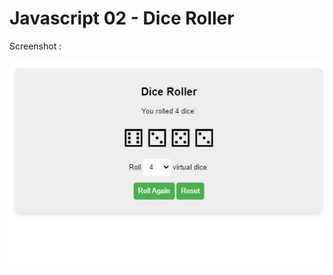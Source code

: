 # Javascript 02 - Dice Roller

Screenshot :

![Image](https://github.com/lnrdgnwn/100-projects-of-javascript/blob/main/Javascript%2002%20-%20Dice%20Roller/img/image.jpg)
